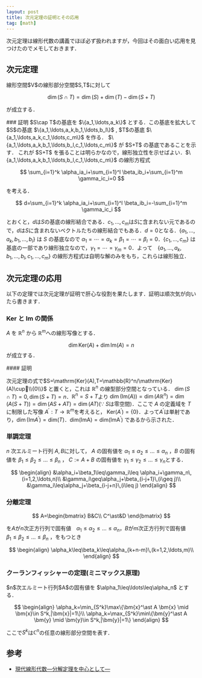```yaml
---
layout: post
title: 次元定理の証明とその応用
tag: [math]
---
```

次元定理は線形代数の講義でほぼ必ず扱われますが，今回はその面白い応用を見つけたのでメモしておきます．

## 次元定理

<div class="box">
線形空間$V$の線形部分空間$S,T$に対して

$$
\dim (S\cap T)=\dim(S)+\dim(T)-\dim(S+T)
$$

が成立する．
</div>
### 証明
$S\cap T$の基底を $\{a_1,\ldots,a_k\}$ とする．この基底を拡大して$S$の基底 $\{a_1,\ldots,a_k,b_1,\ldots,b_l\}$ , $T$の基底 $\{a_1,\ldots,a_k,c_1,\ldots,c_m\}$ を作る． $\{a_1,\ldots,a_k,b_1,\ldots,b_l,c_1,\ldots,c_m\}$ が $S+T$ の基底であることを示す． これが $S+T$ を張ることは明らかなので，線形独立性を示せばよい．$\{a_1,\ldots,a_k,b_1,\ldots,b_l,c_1,\ldots,c_m\}$ の線形方程式

$$
\sum_{i=1}^k \alpha_ia_i+\sum_{i=1}^l \beta_ib_i+\sum_{i=1}^m \gamma_ic_i=0
$$

を考える．

$$
d=\sum_{i=1}^k \alpha_ia_i+\sum_{i=1}^l \beta_ib_i=-\sum_{i=1}^m \gamma_ic_i
$$

とおくと，$d$は$S$の基底の線形結合である．$c_1,\ldots,c_m$は$S$に含まれない元であるので，$d$は$S$に含まれないベクトルたちの線形結合でもある．$d=0$となる．$\{a_1,\ldots,a_k,b_1,\ldots,b_l\}$ は $S$ の基底なので
$\alpha_1=\cdots=\alpha_k=\beta_1=\cdots=\beta_l=0$．$\{c_1,\ldots,c_m\}$ は基底の一部であり線形独立なので，$\gamma_1=\cdots=\gamma_m=0$．よって　$\{a_1,\ldots,a_k,b_1,\ldots,b_l,c_1,\ldots,c_m\}$ の線形方程式は自明な解のみをもち，これらは線形独立．

## 次元定理の応用
以下の定理では次元定理が証明で肝心な役割を果たします．証明は順次気が向いたら書きます．

### $\mathrm{Ker}$ と $\mathrm{Im}$ の関係

<div class="box">

$A$ を $\mathbb{R}^n$ から $\mathbb{R}^m$への線形写像とする．

$$
\dim\mathrm{Ker}(A)+\dim\mathrm{Im}(A)=n
$$
が成立する．

</div>
#### 証明

次元定理の式で$S=\mathrm{Ker}(A),T=\mathbb{R}^n/\mathrm{Ker}(A)\cup\\{0\\}$ と置くと，これは $\mathbb{R}^n$ の線型部分空間となっている．
$\dim(S\cap T)=0,\dim(S+T)=n$．$\mathbb{R}^n=S+T$より $\dim(\mathrm{Im}(A))=\dim(A\mathbb{R}^n)=\dim(A(S+T))=\dim(AS+AT)=\dim(AT)$($\because$ $S$は零空間)．ここで $A$ の定義域を $T$ に制限した写像 $A^\prime : T \to\mathbb{R}^m$を考えると， $\mathrm{Ker}(A^\prime)=\{0\}$．よって$A^\prime$は単射であり，$\dim(\mathrm{Im}A^\prime)=\mathrm{dim}(T)$．$\mathrm{dim(\mathrm{Im} A)}=\mathrm{dim(\mathrm{Im} A^\prime)}$  であるから示された．

### 単調定理

<div class="box">

$n$ 次エルミート行列 $A,B$に対して， $A$ の固有値を $\alpha_1\leq\alpha_2\leq\ldots\leq\alpha_n$ ，$B$ の固有値を $\beta_1\leq\beta_2\leq\ldots\leq\beta_n$ ， $C:=A+B$ の固有値を $\gamma_1\leq\gamma_2\leq\ldots\leq\gamma_n$とする．

$$
\begin{align}
&\alpha_i+\beta_1\leq\gamma_i\leq \alpha_i+\gamma_n\,(i=1,2,\ldots,n)\\
&\gamma_i\geq\alpha_j+\beta_{i-j+1}\,(i\geq j)\\
&\gamma_i\leq\alpha_j+\beta_{i-j+n}\,(i\leq j)
\end{align}
$$

</div>

### 分離定理

<div class="box">

$$
A=\begin{bmatrix}
B&C\\
C^\ast&D
\end{bmatrix}
$$

を$A$が$n$次正方行列で固有値　$\alpha_1\leq\alpha_2\leq\ldots\leq\alpha_n$，$B$が$m$次正方行列で固有値　$\beta_1\leq\beta_2\leq\ldots\leq\beta_n$ ，をもつとき

$$
\begin{align}
\alpha_k\leq\beta_k\leq\alpha_{k+n-m}\,(k=1,2,\ldots,m)\\
\end{align}
$$

</div>

### クーランフィッシャーの定理(ミニマックス原理)

<div class="box">
$n$次エルミート行列$A$の固有値を $\alpha_1\leq\ldots\leq\alpha_n$ とする．

$$
\begin{align}
\alpha_k=\min_{S^k}\max\{\bm{x}^\ast A \bm{x} \mid \bm{x}\in S^k,|\bm{x}|=1\}\\
\alpha_k=\max_{S^k}\min\{\bm{y}^\ast A \bm{y} \mid \bm{y}\in S^k,|\bm{y}|=1\}
\end{align}
$$

ここで$S^k$は$\mathbb{C}^n$の任意の線形部分空間を表す．

</div>


## 参考

* [現代線形代数―分解定理を中心として― ](http://www.kyoritsu-pub.co.jp/bookdetail/9784320018815)

